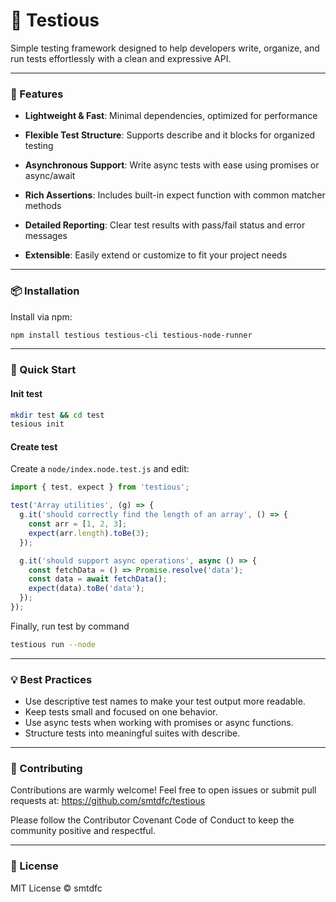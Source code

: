 # 🧪 Testious

Simple testing framework designed to help developers write, organize, and run tests effortlessly with a clean and expressive API.

---

### 🌟 Features

- **Lightweight & Fast**: Minimal dependencies, optimized for performance

- **Flexible Test Structure**: Supports describe and it blocks for organized testing

- **Asynchronous Support**: Write async tests with ease using promises or async/await

- **Rich Assertions**: Includes built-in expect function with common matcher methods

- **Detailed Reporting**: Clear test results with pass/fail status and error messages

- **Extensible**: Easily extend or customize to fit your project needs

---

### 📦 Installation

Install via npm:

```bash
npm install testious testious-cli testious-node-runner
```

---

### 🚀 Quick Start

#### Init test

```bash
mkdir test && cd test
tesious init
```

#### Create test

Create a `node/index.node.test.js` and edit:

```javascript
import { test, expect } from 'testious';

test('Array utilities', (g) => {
  g.it('should correctly find the length of an array', () => {
    const arr = [1, 2, 3];
    expect(arr.length).toBe(3);
  });

  g.it('should support async operations', async () => {
    const fetchData = () => Promise.resolve('data');
    const data = await fetchData();
    expect(data).toBe('data');
  });
});
```

Finally, run test by command

```bash
testious run --node
```

---

### 💡 Best Practices

- Use descriptive test names to make your test output more readable.
- Keep tests small and focused on one behavior.
- Use async tests when working with promises or async functions.
- Structure tests into meaningful suites with describe.

---

### 🤝 Contributing

Contributions are warmly welcome! Feel free to open issues or submit pull requests at:
https://github.com/smtdfc/testious

Please follow the Contributor Covenant Code of Conduct to keep the community positive and respectful.

---

### 📄 License

MIT License © smtdfc
